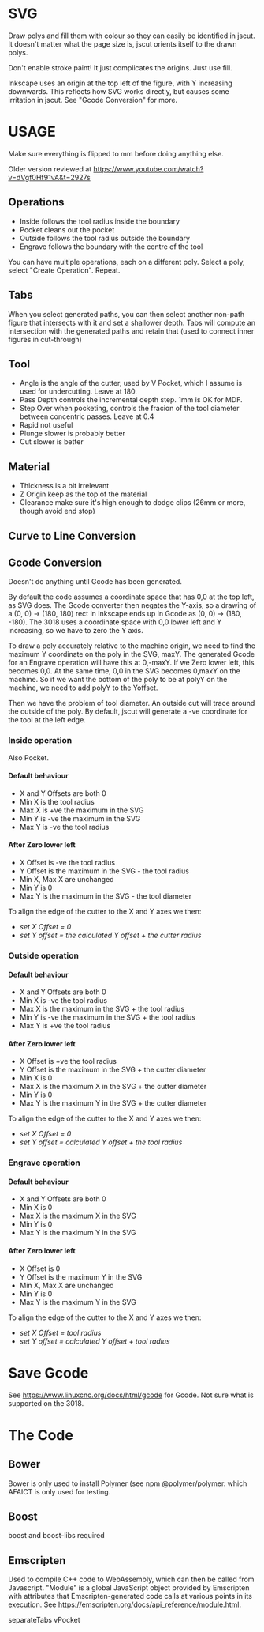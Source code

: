 # SVG
Draw polys and fill them with colour so they can easily be identified in jscut.
It doesn't matter what the page size is, jscut orients itself to the drawn polys.

Don't enable stroke paint! It just complicates the origins. Just use fill.

Inkscape uses an origin at the top left of the figure, with Y increasing downwards. This reflects how SVG works directly, but causes some irritation in jscut. See "Gcode Conversion" for more.

# USAGE

Make sure everything is flipped to mm before doing anything else.

Older version reviewed at https://www.youtube.com/watch?v=dVgf0Hf91vA&t=2927s

## Operations
- Inside follows the tool radius inside the boundary
- Pocket cleans out the pocket
- Outside follows the tool radius outside the boundary
- Engrave follows the boundary with the centre of the tool

You can have multiple operations, each on a different poly. Select a poly,
select "Create Operation". Repeat.

## Tabs
When you select generated paths, you can then select another non-path figure that intersects with it and set a shallower depth. Tabs will compute an intersection with the generated paths and retain that (used to connect inner figures in cut-through)

## Tool
- Angle is the angle of the cutter, used by V Pocket, which I assume is used for undercutting. Leave at 180.
- Pass Depth controls the incremental depth step. 1mm is OK for MDF.
- Step Over when pocketing, controls the fracion of the tool diameter between concentric passes. Leave at 0.4
- Rapid not useful
- Plunge slower is probably better
- Cut slower is better

## Material
- Thickness is a bit irrelevant
- Z Origin keep as the top of the material
- Clearance make sure it's high enough to dodge clips (26mm or more, though avoid end stop)

## Curve to Line Conversion

## Gcode Conversion
Doesn't do anything until Gcode has been generated.

By default the code assumes a coordinate space that has 0,0 at the top
left, as SVG does. The Gcode converter then negates the Y-axis, so a drawing
of a (0, 0) -> (180, 180) rect in Inkscape ends up in Gcode as (0, 0) -> (180, -180). The 3018 uses a coordinate space with 0,0 lower left and Y increasing, so we have to zero the Y axis.

To draw a poly accurately relative to the machine origin, we need
to find the maximum Y coordinate on the poly in the SVG, maxY. The generated Gcode for an Engrave operation will have this at 0,-maxY. If we Zero lower left, this becomes 0,0. At the same time, 0,0 in the SVG becomes 0,maxY on the machine. So if we want the bottom of the poly to be at polyY on the machine, we need to
add polyY to the Yoffset.

Then we have the problem of tool diameter. An outside cut will trace around the outside of the poly. By default, jscut will generate a -ve coordinate for the
tool at the left edge.

### Inside operation
Also Pocket.

#### Default behaviour
- X and Y Offsets are both 0
- Min X is the tool radius
- Max X is +ve the maximum in the SVG
- Min Y is -ve the maximum in the SVG
- Max Y is -ve the tool radius

#### After Zero lower left
- X Offset is -ve the tool radius
- Y Offset is the maximum in the SVG - the tool radius
- Min X, Max X are unchanged
- Min Y is 0
- Max Y is the maximum in the SVG - the tool diameter

To align the edge of the cutter to the X and Y axes we then:
+ *set X Offset = 0*
+ *set Y offset = the calculated Y offset + the cutter radius*

### Outside operation
#### Default behaviour
- X and Y Offsets are both 0
- Min X is -ve the tool radius
- Max X is the maximum in the SVG + the tool radius
- Min Y is -ve the maximum in the SVG + the tool radius
- Max Y is +ve the tool radius

#### After Zero lower left
- X Offset is +ve the tool radius
- Y Offset is the maximum in the SVG + the cutter diameter
- Min X is 0
- Max X is the maximum X in the SVG + the cutter diameter
- Min Y is 0
- Max Y is the maximum Y in the SVG + the cutter diameter

To align the edge of the cutter to the X and Y axes we then:
+ *set X Offset = 0*
+ *set Y offset = calculated Y offset + the tool radius*

### Engrave operation
#### Default behaviour
- X and Y Offsets are both 0
- Min X is 0
- Max X is the maximum X in the SVG
- Min Y is 0
- Max Y is the maximum Y in the SVG

#### After Zero lower left
- X Offset is 0
- Y Offset is the maximum Y in the SVG
- Min X, Max X are unchanged
- Min Y is 0
- Max Y is the maximum Y in the SVG

To align the edge of the cutter to the X and Y axes we then:
+ *set X Offset = tool radius*
+ *set Y offset = calculated Y offset + tool radius*

# Save Gcode
See https://www.linuxcnc.org/docs/html/gcode for Gcode. Not sure what
is supported on the 3018.

# The Code
## Bower
Bower is only used to install Polymer (see npm @polymer/polymer. which
AFAICT is only used for testing.

## Boost
boost and boost-libs required

## Emscripten
Used to compile C++ code to WebAssembly, which can then be called
from Javascript. "Module" is a global JavaScript object provided by
Emscripten with attributes that Emscripten-generated code calls at
various points in its execution.
See https://emscripten.org/docs/api_reference/module.html.

separateTabs
vPocket
